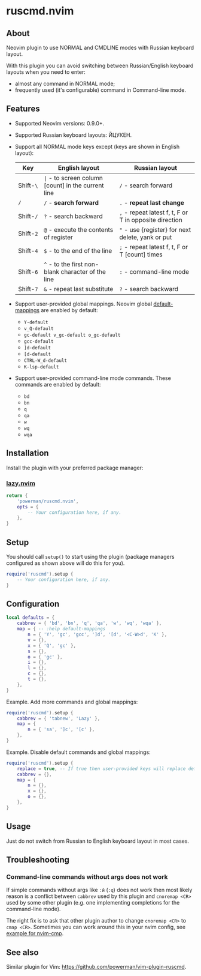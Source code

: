 # ruscmd.nvim

## About

Neovim plugin to use NORMAL and CMDLINE modes with Russian keyboard layout.

With this plugin you can avoid switching between Russian/English keyboard layouts
when you need to enter:

- almost any command in NORMAL mode;
- frequently used (it's configurable) command in Command-line mode.

## Features

- Supported Neovim versions: 0.9.0+.

- Supported Russian keyboard layouts: ЙЦУКЕН.

- Support all NORMAL mode keys except (keys are shown in English layout):

  | Key       | English layout                                       | Russian layout                                         |
  | --------- | ---------------------------------------------------- | ------------------------------------------------------ |
  | Shift-`\` | `\|` - to screen column \[count] in the current line | `/` - search forward                                   |
  | `/`       | `/` - **search forward**                             | `.` - **repeat last change**                           |
  | Shift-`/` | `?` - search backward                                | `,` - repeat latest f, t, F or T in opposite direction |
  | Shift-`2` | `@` - execute the contents of register               | `"` - use {register} for next delete, yank or put      |
  | Shift-`4` | `$` - to the end of the line                         | `;` - repeat latest f, t, F or T \[count] times        |
  | Shift-`6` | `^` - to the first non-blank character of the line   | `:` - command-line mode                                |
  | Shift-`7` | `&` - repeat last substitute                         | `?` - search backward                                  |

- Support user-provided global mappings.
  Neovim global [default-mappings](https://neovim.io/doc/user/vim_diff.html#default-mappings)
  are enabled by default:

  - `Y-default`
  - `v_Q-default`
  - `gc-default v_gc-default o_gc-default`
  - `gcc-default`
  - `]d-default`
  - `[d-default`
  - `CTRL-W_d-default`
  - `K-lsp-default`

- Support user-provided command-line mode commands.
  These commands are enabled by default:

  - `bd`
  - `bn`
  - `q`
  - `qa`
  - `w`
  - `wq`
  - `wqa`

## Installation

Install the plugin with your preferred package manager:

### [lazy.nvim](https://github.com/folke/lazy.nvim)

```lua
return {
    'powerman/ruscmd.nvim',
    opts = {
        -- Your configuration here, if any.
    },
}
```

## Setup

You should call `setup()` to start using the plugin (package managers configured as shown
above will do this for you).

```lua
require('ruscmd').setup {
    -- Your configuration here, if any.
}
```

## Configuration

```lua
local defaults = {
    cabbrev = { 'bd', 'bn', 'q', 'qa', 'w', 'wq', 'wqa' },
    map = { -- :help default-mappings
        n = { 'Y', 'gc', 'gcc', ']d', '[d', '<C-W>d', 'K' },
        v = {},
        x = { 'Q', 'gc' },
        s = {},
        o = { 'gc' },
        i = {},
        l = {},
        c = {},
        t = {},
    },
}
```

Example. Add more commands and global mappings:

```lua
require('ruscmd').setup {
    cabbrev = { 'tabnew', 'Lazy' },
    map = {
        n = { 'sa', ']c', '[c' },
    },
}
```

Example. Disable default commands and global mappings:

```lua
require('ruscmd').setup {
    replace = true, -- If true then user-provided keys will replace defaults for these keys.
    cabbrev = {},
    map = {
        n = {},
        x = {},
        o = {},
    },
}
```

## Usage

Just do not switch from Russian to English keyboard layout in most cases.

## Troubleshooting

### Command-line commands without args does not work

If simple commands without args like `:й` (`:q`) does not work then most likely
reason is a conflict between `cabbrev` used by this plugin and `cnoremap <CR>`
used by some other plugin (e.g. one implementing completions for the command-line mode).

The right fix is to ask that other plugin author to change `cnoremap <CR>` to `cmap <CR>`.
Sometimes you can work around this in your nvim config, see
[example for nvim-cmp](https://github.com/hrsh7th/nvim-cmp/issues/2072).

## See also

Similar plugin for Vim: <https://github.com/powerman/vim-plugin-ruscmd>.
